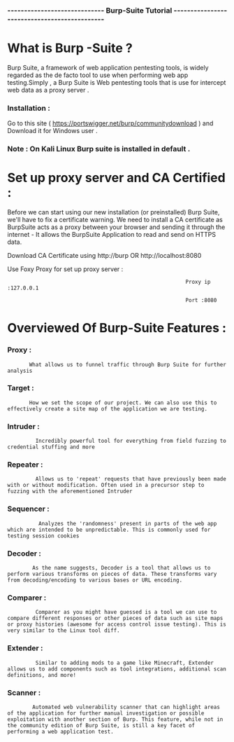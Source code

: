 ### ----------------------------- Burp-Suite Tutorial --------------------------------------------- 


# What is Burp -Suite ?

Burp Suite, a framework of web application pentesting tools, is widely regarded as the de facto tool to use when performing web app testing.Simply ,  a Burp Suite is Web pentesting tools that is use for intercept web data as a proxy server . 

### Installation :

Go to this site ( https://portswigger.net/burp/communitydownload ) and  Download it for Windows user . 

### Note : On Kali Linux  Burp suite is installed in default .


# Set up proxy server and CA Certified :

Before we can start using our new installation (or preinstalled) Burp Suite, we'll have to fix a certificate warning. We need to install a CA certificate as BurpSuite acts as a proxy between your browser and sending it through the internet - It allows the BurpSuite Application to read and send on HTTPS data.

Download CA Certificate using http://burp  OR  http://localhost:8080
 

Use  Foxy Proxy for set up proxy server :

                                                             Proxy ip :127.0.0.1
               
                                                             Port :8080


# Overviewed Of Burp-Suite Features :

### Proxy : 
           What allows us to funnel traffic through Burp Suite for further analysis
### Target :
           How we set the scope of our project. We can also use this to effectively create a site map of the application we are testing.
### Intruder : 
             Incredibly powerful tool for everything from field fuzzing to credential stuffing and more
### Repeater :
             Allows us to 'repeat' requests that have previously been made with or without modification. Often used in a precursor step to fuzzing with the aforementioned Intruder
### Sequencer : 
              Analyzes the 'randomness' present in parts of the web app which are intended to be unpredictable. This is commonly used for testing session cookies
### Decoder : 
            As the name suggests, Decoder is a tool that allows us to perform various transforms on pieces of data. These transforms vary from decoding/encoding to various bases or URL encoding.
### Comparer : 
             Comparer as you might have guessed is a tool we can use to compare different responses or other pieces of data such as site maps or proxy histories (awesome for access control issue testing). This is very similar to the Linux tool diff.
### Extender : 
             Similar to adding mods to a game like Minecraft, Extender allows us to add components such as tool integrations, additional scan definitions, and more!
### Scanner :
            Automated web vulnerability scanner that can highlight areas of the application for further manual investigation or possible exploitation with another section of Burp. This feature, while not in the community edition of Burp Suite, is still a key facet of performing a web application test.


